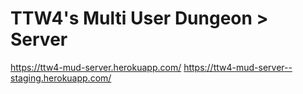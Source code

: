 # TTW4's Multi User Dungeon > Server

<https://ttw4-mud-server.herokuapp.com/>
<https://ttw4-mud-server--staging.herokuapp.com/>
